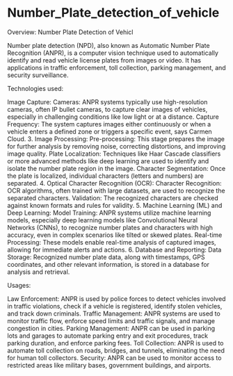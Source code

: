 # Number_Plate_detection_of_vehicle
Overview: Number Plate Detection of Vehicl

Number plate detection (NPD), also known as Automatic Number Plate Recognition (ANPR), is a computer vision technique used to automatically identify and read vehicle license plates from images or video. It has applications in traffic enforcement, toll collection, parking management, and security surveillance.

Technologies used:

Image Capture:
Cameras:
ANPR systems typically use high-resolution cameras, often IP bullet cameras, to capture clear images of vehicles, especially in challenging conditions like low light or at a distance. 
Capture Frequency:
The system captures images either continuously or when a vehicle enters a defined zone or triggers a specific event, says Carmen Cloud. 
3. Image Processing:
Pre-processing:
This stage prepares the image for further analysis by removing noise, correcting distortions, and improving image quality. 
Plate Localization:
Techniques like Haar Cascade classifiers or more advanced methods like deep learning are used to identify and isolate the number plate region in the image. 
Character Segmentation:
Once the plate is localized, individual characters (letters and numbers) are separated. 
4. Optical Character Recognition (OCR):
Character Recognition:
OCR algorithms, often trained with large datasets, are used to recognize the separated characters. 
Validation:
The recognized characters are checked against known formats and rules for validity. 
5. Machine Learning (ML) and Deep Learning:
Model Training:
ANPR systems utilize machine learning models, especially deep learning models like Convolutional Neural Networks (CNNs), to recognize number plates and characters with high accuracy, even in complex scenarios like tilted or skewed plates. 
Real-time Processing:
These models enable real-time analysis of captured images, allowing for immediate alerts and actions. 
6. Database and Reporting:
Data Storage:
Recognized number plate data, along with timestamps, GPS coordinates, and other relevant information, is stored in a database for analysis and retrieval.

Usages:

Law Enforcement: ANPR is used by police forces to detect vehicles involved in traffic violations, check if a vehicle is registered, identify stolen vehicles, and track down criminals. 
Traffic Management: ANPR systems are used to monitor traffic flow, enforce speed limits and traffic signals, and manage congestion in cities. 
Parking Management: ANPR can be used in parking lots and garages to automate parking entry and exit procedures, track parking duration, and enforce parking fees. 
Toll Collection: ANPR is used to automate toll collection on roads, bridges, and tunnels, eliminating the need for human toll collectors. 
Security: ANPR can be used to monitor access to restricted areas like military bases, government buildings, and airports.
